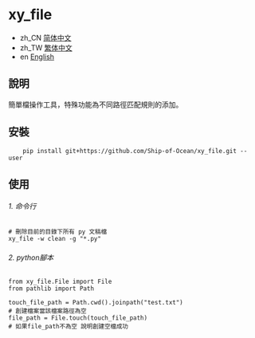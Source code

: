 # xy_file

- zh_CN [简体中文](readme/README_zh_CN.md)
- zh_TW [繁体中文](readme/README_zh_TW.md)
- en [English](readme/README_en.md)

## 說明
簡單檔操作工具，特殊功能為不同路徑匹配規則的添加。


## 安裝

```
    pip install git+https://github.com/Ship-of-Ocean/xy_file.git --user
```

## 使用

###### 1. 命令行
```
# 刪除目前的目錄下所有 py 文稿檔
xy_file -w clean -g "*.py"

```

###### 2. python腳本

```
from xy_file.File import File
from pathlib import Path

touch_file_path = Path.cwd().joinpath("test.txt")
# 創建檔案當該檔案路徑為空
file_path = File.touch(touch_file_path)
# 如果file_path不為空 說明創建空檔成功
```